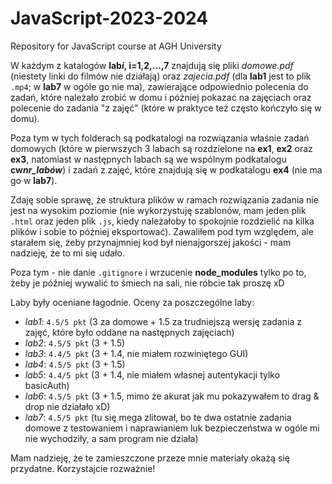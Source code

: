 # JavaScript-2023-2024
Repository for JavaScript course at AGH University

W każdym z katalogów **lab*i*, i=1,2,...,7** znajdują się pliki *domowe.pdf* (niestety linki do filmów nie działają) oraz *zajecia.pdf* (dla **lab1** jest to plik `.mp4`; w **lab7** w ogóle go nie ma), zawierające odpowiednio polecenia do zadań, które należało zrobić w domu i póżniej pokazać na zajęciach oraz polecenie do zadania "z zajęć" (które w praktyce też często kończyło się w domu).

Poza tym w tych folderach są podkatalogi na rozwiązania właśnie zadań domowych (które w pierwszych 3 labach są rozdzielone na **ex1**, **ex2** oraz **ex3**, natomiast w następnych labach są we wspólnym podkatalogu **cw*nr_labów***) i zadań z zajęć, które znajdują się w podkatalogu **ex4** (nie ma go w **lab7**).

Zdaję sobie sprawę, że struktura plików w ramach rozwiązania zadania nie jest na wysokim poziomie (nie wykorzystuję szablonów, mam jeden plik `.html` oraz jeden plik `.js`, kiedy należałoby to spokojnie rozdzielić na kilka plików i sobie to później eksportować).
Zawaliłem pod tym względem, ale starałem się, żeby przynajmniej kod był nienajgorszej jakości - mam nadzieję, że to mi się udało.

Poza tym - nie danie `.gitignore` i wrzucenie **node_modules** tylko po to, żeby je później wywalić to śmiech na sali, nie róbcie tak proszę xD

Laby były oceniane łagodnie. Oceny za poszczególne laby:
- *lab1*: `4.5/5 pkt` (3 za domowe + 1.5 za trudniejszą wersję zadania z zajęć, które było oddane na następnych zajęciach)
- *lab2*: `4.5/5 pkt` (3 + 1.5)
- *lab3*: `4.4/5 pkt` (3 + 1.4, nie miałem rozwiniętego GUI)
- *lab4*: `4.5/5 pkt` (3 + 1.5)
- *lab5*: `4.4/5 pkt` (3 + 1.4, nie miałem własnej autentykacji tylko basicAuth)
- *lab6*: `4.5/5 pkt` (3 + 1.5, mimo że akurat jak mu pokazywałem to drag & drop nie działało xD)
- *lab7*: `4.5/5 pkt` (tu się mega zlitował, bo te dwa ostatnie zadania domowe z testowaniem i naprawianiem luk bezpieczeństwa w ogóle mi nie wychodziły, a sam program nie działa)

Mam nadzieję, że te zamieszczone przeze mnie materiały okażą się przydatne. Korzystajcie rozważnie!